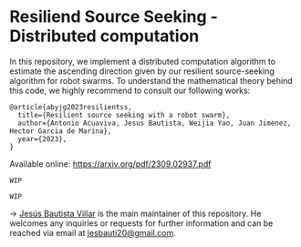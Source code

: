 # Resiliend Source Seeking - Distributed computation

In this repository, we implement a distributed computation algorithm to estimate the ascending direction given by our resilient source-seeking algorithm for robot swarms. To understand the mathematical theory behind this code, we highly recommend to consult our following works:

    @article{abyjg2023resilientss,
      title={Resilient source seeking with a robot swarm},
      author={Antonio Acuaviva, Jesus Bautista, Weijia Yao, Juan Jimenez, Hector Garcia de Marina},
      year={2023},
    }

Available online: https://arxiv.org/pdf/2309.02937.pdf

    WIP

    WIP
    
-> [Jesús Bautista Villar](https://sites.google.com/view/jbautista-research) is the main maintainer of this repository. He welcomes any inquiries or requests for further information and can be reached via email at <jesbauti20@gmail.com>.
